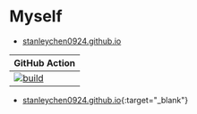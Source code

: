 # Myself

- [stanleychen0924.github.io](https://stanleychen0924.github.io/:target="_blank")

| GitHub Action  | 
| -------------- | 
| [![build](https://github.com/stanleychen0924/stanleychen0924.github.io/actions/workflows/php.yml/badge.svg)](https://github.com/stanleychen0924/stanleychen0924.github.io/actions/workflows/php.yml/)|

- [stanleychen0924.github.io](https://stanleychen0924.github.io/){:target="_blank"}
